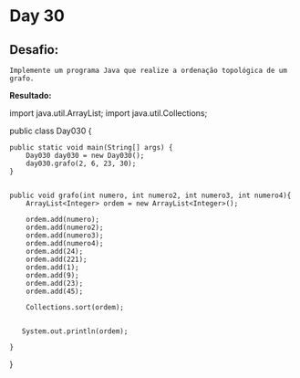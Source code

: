 # Day 30

## Desafio:

	Implemente um programa Java que realize a ordenação topológica de um grafo.

**Resultado:**

import java.util.ArrayList;
import java.util.Collections;

public class Day030 {

    public static void main(String[] args) {
        Day030 day030 = new Day030();
        day030.grafo(2, 6, 23, 30);
    }
    
    
    public void grafo(int numero, int numero2, int numero3, int numero4){
        ArrayList<Integer> ordem = new ArrayList<Integer>();

        ordem.add(numero);
        ordem.add(numero2);
        ordem.add(numero3);
        ordem.add(numero4);
        ordem.add(24);
        ordem.add(221);
        ordem.add(1);
        ordem.add(9);
        ordem.add(23);
        ordem.add(45);

        Collections.sort(ordem);


       System.out.println(ordem);
        
    } 
}


